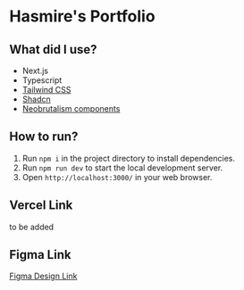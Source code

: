 # Hasmire's Portfolio

## What did I use?
- Next.js
- Typescript
- [Tailwind CSS](https://tailwindcss.com/)
- [Shadcn](https://ui.shadcn.com/)
- [Neobrutalism components](https://neobrutalism-components.vercel.app/)

## How to run?
1. Run `npm i` in the project directory to install dependencies.
2. Run `npm run dev` to start the local development server.
3. Open `http://localhost:3000/` in your web browser.

## Vercel Link
to be added

## Figma Link
[Figma Design Link](https://www.figma.com/file/BW0k57lm5kuumdxjOqXtVH/portfolio-revamped?type=design&node-id=188%3A50&mode=design&t=k3O9yVLuGvPJlstY-1)
